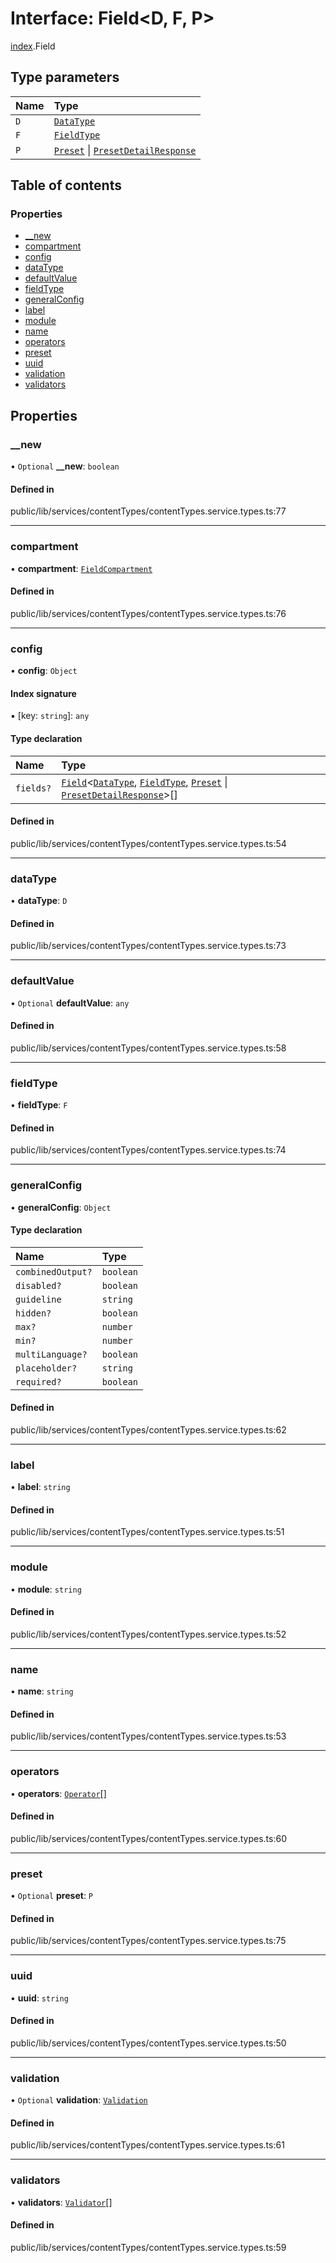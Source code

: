 # Interface: Field<D, F, P\>

[index](../wiki/index).Field

## Type parameters

| Name | Type |
| :------ | :------ |
| `D` | [`DataType`](../wiki/index.%3Cinternal%3E.DataType) |
| `F` | [`FieldType`](../wiki/index.%3Cinternal%3E.FieldType) |
| `P` | [`Preset`](../wiki/index.%3Cinternal%3E#preset) \| [`PresetDetailResponse`](../wiki/index.%3Cinternal%3E#presetdetailresponse) |

## Table of contents

### Properties

- [\_\_new](../wiki/index.Field#__new)
- [compartment](../wiki/index.Field#compartment)
- [config](../wiki/index.Field#config)
- [dataType](../wiki/index.Field#datatype)
- [defaultValue](../wiki/index.Field#defaultvalue)
- [fieldType](../wiki/index.Field#fieldtype)
- [generalConfig](../wiki/index.Field#generalconfig)
- [label](../wiki/index.Field#label)
- [module](../wiki/index.Field#module)
- [name](../wiki/index.Field#name)
- [operators](../wiki/index.Field#operators)
- [preset](../wiki/index.Field#preset)
- [uuid](../wiki/index.Field#uuid)
- [validation](../wiki/index.Field#validation)
- [validators](../wiki/index.Field#validators)

## Properties

### \_\_new

• `Optional` **\_\_new**: `boolean`

#### Defined in

public/lib/services/contentTypes/contentTypes.service.types.ts:77

___

### compartment

• **compartment**: [`FieldCompartment`](../wiki/index.%3Cinternal%3E.FieldCompartment)

#### Defined in

public/lib/services/contentTypes/contentTypes.service.types.ts:76

___

### config

• **config**: `Object`

#### Index signature

▪ [key: `string`]: `any`

#### Type declaration

| Name | Type |
| :------ | :------ |
| `fields?` | [`Field`](../wiki/index.Field)<[`DataType`](../wiki/index.%3Cinternal%3E.DataType), [`FieldType`](../wiki/index.%3Cinternal%3E.FieldType), [`Preset`](../wiki/index.%3Cinternal%3E#preset) \| [`PresetDetailResponse`](../wiki/index.%3Cinternal%3E#presetdetailresponse)\>[] |

#### Defined in

public/lib/services/contentTypes/contentTypes.service.types.ts:54

___

### dataType

• **dataType**: `D`

#### Defined in

public/lib/services/contentTypes/contentTypes.service.types.ts:73

___

### defaultValue

• `Optional` **defaultValue**: `any`

#### Defined in

public/lib/services/contentTypes/contentTypes.service.types.ts:58

___

### fieldType

• **fieldType**: `F`

#### Defined in

public/lib/services/contentTypes/contentTypes.service.types.ts:74

___

### generalConfig

• **generalConfig**: `Object`

#### Type declaration

| Name | Type |
| :------ | :------ |
| `combinedOutput?` | `boolean` |
| `disabled?` | `boolean` |
| `guideline` | `string` |
| `hidden?` | `boolean` |
| `max?` | `number` |
| `min?` | `number` |
| `multiLanguage?` | `boolean` |
| `placeholder?` | `string` |
| `required?` | `boolean` |

#### Defined in

public/lib/services/contentTypes/contentTypes.service.types.ts:62

___

### label

• **label**: `string`

#### Defined in

public/lib/services/contentTypes/contentTypes.service.types.ts:51

___

### module

• **module**: `string`

#### Defined in

public/lib/services/contentTypes/contentTypes.service.types.ts:52

___

### name

• **name**: `string`

#### Defined in

public/lib/services/contentTypes/contentTypes.service.types.ts:53

___

### operators

• **operators**: [`Operator`](../wiki/index.%3Cinternal%3E.Operator)[]

#### Defined in

public/lib/services/contentTypes/contentTypes.service.types.ts:60

___

### preset

• `Optional` **preset**: `P`

#### Defined in

public/lib/services/contentTypes/contentTypes.service.types.ts:75

___

### uuid

• **uuid**: `string`

#### Defined in

public/lib/services/contentTypes/contentTypes.service.types.ts:50

___

### validation

• `Optional` **validation**: [`Validation`](../wiki/index.Validation)

#### Defined in

public/lib/services/contentTypes/contentTypes.service.types.ts:61

___

### validators

• **validators**: [`Validator`](../wiki/index.%3Cinternal%3E.Validator)[]

#### Defined in

public/lib/services/contentTypes/contentTypes.service.types.ts:59
